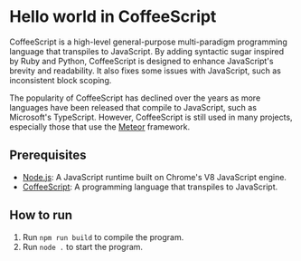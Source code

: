 # Hello world in CoffeeScript

CoffeeScript is a high-level general-purpose multi-paradigm programming language that transpiles to JavaScript. By adding syntactic sugar inspired by Ruby and Python, CoffeeScript is designed to enhance JavaScript's brevity and readability. It also fixes some issues with JavaScript, such as inconsistent block scoping.

The popularity of CoffeeScript has declined over the years as more languages have been released that compile to JavaScript, such as Microsoft's TypeScript. However, CoffeeScript is still used in many projects, especially those that use the [Meteor](https://www.meteor.com/) framework.

## Prerequisites

- [Node.js](https://nodejs.org/): A JavaScript runtime built on Chrome's V8 JavaScript engine.
- [CoffeeScript](https://coffeescript.org/): A programming language that transpiles to JavaScript.

## How to run

1. Run `npm run build` to compile the program.
2. Run `node .` to start the program.
